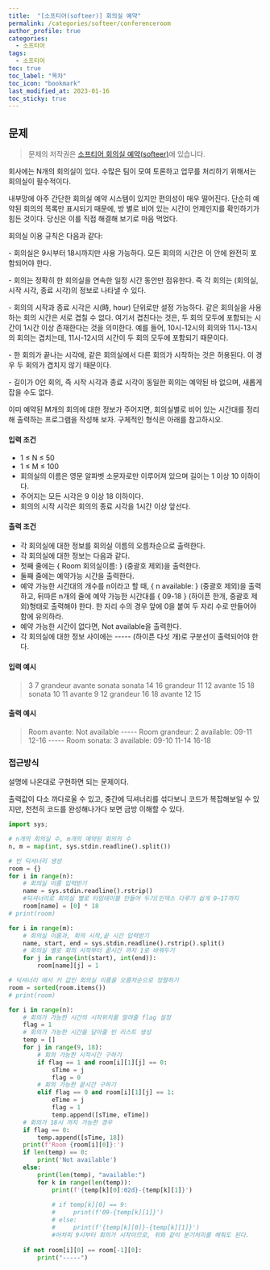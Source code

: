 ```yaml
---
title:  "[소프티어(softeer)] 회의실 예약"
permalink: /categories/softeer/conferenceroom
author_profile: true
categories:
  - 소프티어
tags:
  - 소프티어
toc: true
toc_label: "목차"
toc_icon: "bookmark"
last_modified_at: 2023-01-16
toc_sticky: true 
---
```


## 문제

> 문제의 저작권은 [소프티어 회의실 예약(softeer)](https://softeer.ai/practice/info.do?idx=1&eid=626&sw_prbl_sbms_sn=128165)에 있습니다.

회사에는 N개의 회의실이 있다. 수많은 팀이 모여 토론하고 업무를 처리하기 위해서는 회의실이 필수적이다.

내부망에 아주 간단한 회의실 예약 시스템이 있지만 편의성이 매우 떨어진다. 단순히 예약된 회의의 목록만 표시되기 때문에, 방 별로 비어 있는 시간이 언제인지를 확인하기가 힘든 것이다. 당신은 이를 직접 해결해 보기로 마음 먹었다.

회의실 이용 규칙은 다음과 같다:

\- 회의실은 9시부터 18시까지만 사용 가능하다. 모든 회의의 시간은 이 안에 완전히 포함되어야 한다.

\- 회의는 정확히 한 회의실을 연속한 일정 시간 동안만 점유한다. 즉 각 회의는 (회의실, 시작 시각, 종료 시각)의 정보로 나타낼 수 있다.

\- 회의의 시작과 종료 시각은 시(時, hour) 단위로만 설정 가능하다. 같은 회의실을 사용하는 회의 시간은 서로 겹칠 수 없다. 여기서 겹친다는 것은, 두 회의 모두에 포함되는 시간이 1시간 이상 존재한다는 것을 의미한다. 예를 들어, 10시-12시의 회의와 11시-13시의 회의는 겹치는데, 11시-12시의 시간이 두 회의 모두에 포함되기 때문이다.

\- 한 회의가 끝나는 시각에, 같은 회의실에서 다른 회의가 시작하는 것은 허용된다. 이 경우 두 회의가 겹치지 않기 때문이다.

\- 길이가 0인 회의, 즉 시작 시각과 종료 시각이 동일한 회의는 예약된 바 없으며, 새롭게 잡을 수도 없다.

이미 예약된 M개의 회의에 대한 정보가 주어지면, 회의실별로 비어 있는 시간대를 정리해 출력하는 프로그램을 작성해 보자. 구체적인 형식은 아래를 참고하시오.

#### 입력 조건

- 1 ≤ N ≤ 50
- 1 ≤ M ≤ 100
- 회의실의 이름은 영문 알파벳 소문자로만 이루어져 있으며 길이는 1 이상 10 이하이다.
- 주어지는 모든 시각은 9 이상 18 이하이다.
- 회의의 시작 시각은 회의의 종료 시각을 1시간 이상 앞선다.

 

#### 출력 조건

- 각 회의실에 대한 정보를 회의실 이름의 오름차순으로 출력한다.
- 각 회의실에 대한 정보는 다음과 같다.
- 첫째 줄에는 { Room 회의실이름: } (중괄호 제외)을 출력한다.
- 둘째 줄에는 예약가능 시간을 출력한다.
- 예약 가능한 시간대의 개수를 n이라고 할 때, { n available: } (중괄호 제외)을 출력하고, 뒤따른 n개의 줄에 예약 가능한 시간대를 { 09-18 } (하이픈 한개, 중괄호 제외)형태로 출력해야 한다. 한 자리 수의 경우 앞에 0을 붙여 두 자리 수로 만들어야 함에 유의하라.
- 예약 가능한 시간이 없다면, Not available을 출력한다.
- 각 회의실에 대한 정보 사이에는 ----- (하이픈 다섯 개)로 구분선이 출력되어야 한다.

#### 입력 예시

> 3 7
> grandeur
> avante
> sonata
> sonata 14 16
> grandeur 11 12
> avante 15 18
> sonata 10 11
> avante 9 12
> grandeur 16 18
> avante 12 15

 

#### 출력 예시

> Room avante:
> Not available
> \-----
> Room grandeur:
> 2 available:
> 09-11
> 12-16
> \-----
> Room sonata:
> 3 available:
> 09-10
> 11-14
> 16-18

 

### 접근방식

설명에 나온대로 구현하면 되는 문제이다.

출력값이 다소 까다로울 수 있고, 중간에 딕셔너리를 섞다보니 코드가 복잡해보일 수 있지만, 천천히 코드를 완성해나가다 보면 금방 이해할 수 있다.

```python
import sys;

# n개의 회의실 수, m개의 예약된 회의의 수
n, m = map(int, sys.stdin.readline().split())

# 빈 딕셔너리 생성
room = {}
for i in range(n):
    # 회의실 이름 입력받기
    name = sys.stdin.readline().rstrip()
    #딕셔너리로 회의실 별로 타임테이블 만들어 두기(인덱스 다루기 쉽게 0~17까지
    room[name] = [0] * 18
# print(room)

for i in range(m):
    # 회의실 이름과, 회의 시작,끝 시간 입력받기
    name, start, end = sys.stdin.readline().rstrip().split()
    # 회의실 별로 회의 시작부터 끝시간 까지 1로 바꿔두기
    for j in range(int(start), int(end)):
        room[name][j] = 1

# 딕셔너리 에서 키 값인 회의실 이름을 오름차순으로 정렬하기
room = sorted(room.items())
# print(room)

for i in range(n):
    # 회의가 가능한 시간의 시작위치를 알려줄 flag 설정
    flag = 1
    # 회의가 가능한 시간을 담아줄 빈 리스트 생성
    temp = []
    for j in range(9, 18):
        # 회의 가능한 시작시간 구하기
        if flag == 1 and room[i][1][j] == 0:
            sTime = j
            flag = 0
        # 회의 가능한 끝시간 구하기
        elif flag == 0 and room[i][1][j] == 1:
            eTime = j
            flag = 1
            temp.append([sTime, eTime])
    # 회의가 18시 까지 가능한 경우
    if flag == 0:
        temp.append([sTime, 18])
    print(f'Room {room[i][0]}:')
    if len(temp) == 0:
        print('Not available')
    else:
        print(len(temp), "available:")
        for k in range(len(temp)):
            print(f'{temp[k][0]:02d}-{temp[k][1]}')
            
            # if temp[k][0] == 9:
            #     print(f'09-{temp[k][1]}')
            # else:
            #     print(f'{temp[k][0]}-{temp[k][1]}')
            #어차피 9시부터 회의가 시작이므로, 위와 같이 분기처리를 해줘도 된다.
            
    if not room[i][0] == room[-1][0]:
        print("-----")
    
```
